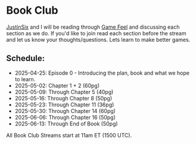 
# Book Club

[JustinSix](https://www.twitch.tv/justinsix) and I will be reading through [Game Feel](https://www.amazon.com/dp/0123743281) and discussing each section as we do. If you'd like to join read each section before the stream and let us know your thoughts/questions. Lets learn to make better games.

## Schedule:

* 2025-04-25: Episode 0 - Introducing the plan, book and what we hope to learn.
* 2025-05-02: Chapter 1 + 2 (60pg)
* 2025-05-09: Through Chapter 5 (40pg)
* 2025-05-16: Through Chapter 8 (50pg)
* 2025-05-23: Through Chapter 11 (36pg)
* 2025-05-30: Through Chapter 14 (60pg)
* 2025-06-06: Through Chapter 16 (50pg)
* 2025-06-13: Through End of Book (50pg)

All Book Club Streams start at 11am ET (1500 UTC).
